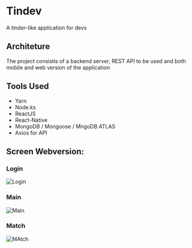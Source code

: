 # Tindev
A tinder-like application for devs

## Architeture
The project consistis of a backend server, REST API to be used and both mobile and web version of the application

## Tools Used
- Yarn
- Node.ks
- ReactJS
- React-Native
- MongoDB / Mongoose / MngoDB ATLAS
- Axios for API

## Screen Webversion:
### Login
![Login](https://i.imgur.com/xTQzplU.png)
### Main
![Main](https://i.imgur.com/nQTztvG.png)
### Match
![MAtch](https://i.imgur.com/9tQrqvp.png)
